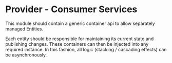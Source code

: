 # Provider - Consumer Services

This module should contain a generic container api to allow separately managed Entities.

Each entity should be responsible for maintaining its current state and publishing changes.
These containers can then be injected into any required instance.
In this fashion, all logic (stacking / cascading effects) can be asynchronously.
